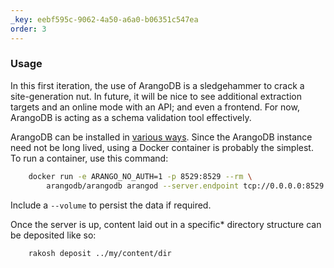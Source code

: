 ```yaml
---
_key: eebf595c-9062-4a50-a6a0-b06351c547ea
order: 3
---
```


### Usage

In this first iteration, the use of ArangoDB is a sledgehammer to crack a site-generation nut. In future, it will be nice to see additional extraction targets and an online mode with an API; and even a frontend. For now, ArangoDB is acting as a schema validation tool effectively.

ArangoDB can be installed in [various ways](https://www.arangodb.com/download-major/). Since the ArangoDB instance need not be long lived, using a Docker container is probably the simplest. To run a container, use this command:

```sh
    docker run -e ARANGO_NO_AUTH=1 -p 8529:8529 --rm \
        arangodb/arangodb arangod --server.endpoint tcp://0.0.0.0:8529
```

Include a `--volume` to persist the data if required.

Once the server is up, content laid out in a specific* directory structure can be deposited like so:

```sh
    rakosh deposit ../my/content/dir
```
